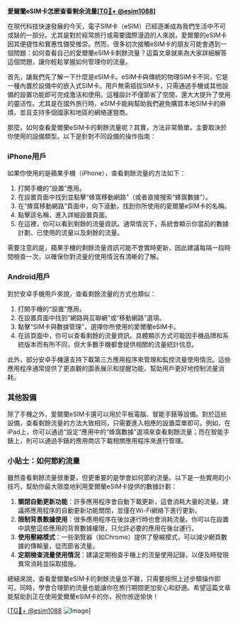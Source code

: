 **愛爾蘭eSIM卡怎麽查看剩余流量[[TG💪+ @esim1088](https://t.me/s/esim1088)]**

在現代科技快速發展的今天，電子SIM卡（eSIM）已經逐漸成為我們生活中不可或缺的一部分。尤其是對於經常旅行或需要國際漫遊的人來說，愛爾蘭的eSIM卡因其便捷性和實惠性備受推崇。然而，很多初次接觸eSIM卡的朋友可能會遇到一個問題：如何查看自己的愛爾蘭eSIM卡剩餘流量？這篇文章就來為大家詳細解答這個問題，讓你輕鬆掌握如何管理你的流量。

首先，讓我們先了解一下什麼是eSIM卡。eSIM卡與傳統的物理SIM卡不同，它是一種內置於設備中的嵌入式SIM卡。用戶無需插拔SIM卡，只需通過手機或其他設備的設置功能即可完成激活和使用。這種設計不僅節省了空間，還大大提升了使用的靈活性。尤其是在國外旅行時，eSIM卡能夠幫助我們避免購買本地SIM卡的麻煩，並且支持多個國家和地區的網絡運營商。

那麼，如何查看愛爾蘭eSIM卡的剩餘流量呢？其實，方法非常簡單，主要取決於你使用的設備類型。以下是針對不同設備的操作指南：

### **iPhone用戶**
如果你使用的是蘋果手機（iPhone），查看剩餘流量的方法如下：
1. 打開手機的“設置”應用。
2. 在設置頁面中找到並點擊“蜂窩移動網路”（或者直接搜索“蜂窩數據”）。
3. 在“蜂窩移動網路”頁面中，向下滾動，找到你所使用的愛爾蘭eSIM卡的名稱。
4. 點擊該名稱，進入詳細設置頁面。
5. 在這裡，你可以看到剩餘的流量資訊。通常情況下，系統會顯示你當前的數據計劃、已使用的流量以及剩餘的流量。

需要注意的是，蘋果手機的剩餘流量資訊可能不會實時更新，因此建議每隔一段時間檢查一次，以確保你對流量的使用情況有清晰的了解。

### **Android用戶**
對於安卓手機用戶來說，查看剩餘流量的方式也類似：
1. 打開手機的“設置”應用。
2. 在設置頁面中找到“網路與互聯網”或“移動網路”選項。
3. 點擊“SIM卡與數據管理”，選擇你所使用的愛爾蘭eSIM卡。
4. 在該頁面中，你可以查看剩餘的流量資訊。具體顯示方式可能因手機品牌和系統版本而有所不同，但大多數手機都會提供相關的流量統計信息。

此外，部分安卓手機還支持下載第三方應用程序來管理和監控流量使用情況。這些應用程序通常提供了更直觀的圖表展示和提醒功能，幫助用戶更好地控制流量消耗。

### **其他設備**
除了手機之外，愛爾蘭eSIM卡還可以用於平板電腦、智能手錶等設備。對於這些設備，查看剩餘流量的方法大致相同，只需要進入相應的設置菜單即可。例如，在iPad上，你可以通過“設定”應用中的“蜂窩數據”選項來查看剩餘流量；而在智能手錶上，則可以通過手錶的應用商店下載相關應用程序來進行管理。

### **小貼士：如何節約流量**
雖然查看剩餘流量很重要，但更重要的是學會如何節約流量。以下是一些實用的小技巧，幫助你最大限度地利用愛爾蘭eSIM卡提供的數據計劃：

1. **關閉自動更新功能**：許多應用程序會自動下載更新，這會消耗大量的流量。建議將應用程序的自動更新功能關閉，並僅在Wi-Fi網絡下進行更新。
2. **限制背景數據使用**：很多應用程序在後台運行時也會消耗流量。你可以在設置中調整這些應用的背景數據權限，只允許必要的應用在後台運行。
3. **使用壓縮模式**：一些瀏覽器（如Chrome）提供了壓縮模式，可以減少網頁數據的傳輸量，從而節省流量。
4. **定期檢查流量使用情況**：建議定期檢查手機上的流量使用記錄，以便及時發現異常消耗並採取措施。

總結來說，查看愛爾蘭eSIM卡的剩餘流量並不難，只需要按照上述步驟操作即可。同時，學會合理節約流量也能讓你在旅行期間更加安心和舒適。希望這篇文章能幫助到正在使用愛爾蘭eSIM卡的你，祝你旅途愉快！

[[TG💪+ @esim1088](https://t.me/s/esim1088) ![Image](https://i.postimg.cc/4NQfJmqS/Snipaste-2025-05-13-00-14-12.png)]